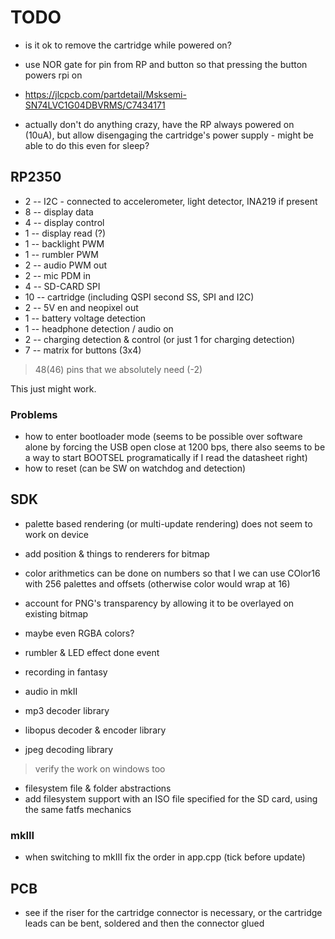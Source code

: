 # TODO

- is it ok to remove the cartridge while powered on?

- use NOR gate for pin from RP and button so that pressing the button powers rpi on
- https://jlcpcb.com/partdetail/Msksemi-SN74LVC1G04DBVRMS/C7434171

- actually don't do anything crazy, have the RP always powered on (10uA), but allow disengaging the cartridge's power supply - might be able to do this even for sleep? 

## RP2350

- 2 -- I2C - connected to accelerometer, light detector, INA219 if present
- 8 -- display data
- 4 -- display control
- 1 -- display read (?)
- 1 -- backlight PWM
- 1 -- rumbler PWM
- 2 -- audio PWM out
- 2 -- mic PDM in
- 4 -- SD-CARD SPI
- 10 -- cartridge (including QSPI second SS, SPI and I2C)
- 2 -- 5V en and neopixel out
- 1 -- battery voltage detection
- 1 -- headphone detection / audio on
- 2 -- charging detection & control (or just 1 for charging detection)
- 7 -- matrix for buttons (3x4)

> 48(46) pins that we absolutely need (-2)

This just might work. 

### Problems

- how to enter bootloader mode (seems to be possible over software alone by forcing the USB open close at 1200 bps, there also seems to be a way to start BOOTSEL programatically if I read the datasheet right)
- how to reset (can be SW on watchdog and detection)


## SDK

- palette based rendering (or multi-update rendering) does not seem to work on device
- add position & things to renderers for bitmap
- color arithmetics can be done on numbers so that I we can use COlor16 with 256 palettes and offsets (otherwise color would wrap at 16)

- account for PNG's transparency by allowing it to be overlayed on existing bitmap
- maybe even RGBA colors? 
- rumbler & LED effect done event

- recording in fantasy
- audio in mkII

- mp3 decoder library
- libopus decoder & encoder library
- jpeg decoding library
> verify the work on windows too

- filesystem file & folder abstractions
- add filesystem support with an ISO file specified for the SD card, using the same fatfs mechanics

### mkIII

- when switching to mkIII fix the order in app.cpp (tick before update)

## PCB

- see if the riser for the cartridge connector is necessary, or the cartridge leads can be bent, soldered and then the connector glued